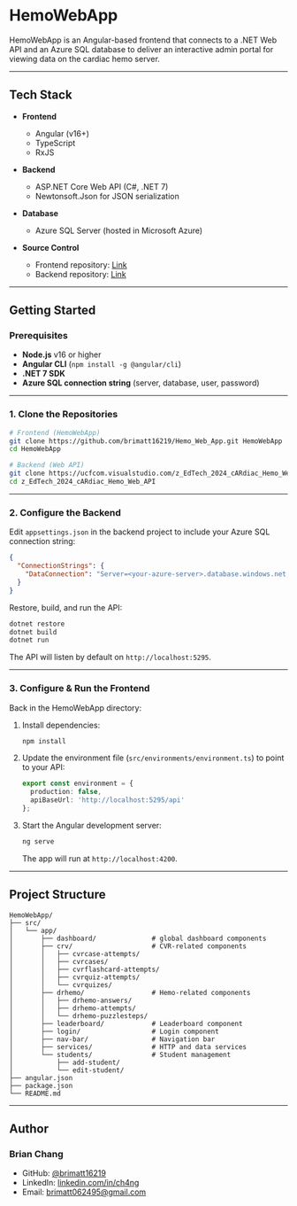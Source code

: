 # HemoWebApp

HemoWebApp is an Angular-based frontend that connects to a .NET Web API and an Azure SQL database to deliver an interactive admin portal for viewing data on the cardiac hemo server.

---


## Tech Stack

- **Frontend**  
  - Angular (v16+)  
  - TypeScript  
  - RxJS  

- **Backend**  
  - ASP.NET Core Web API (C#, .NET 7)  
  - Newtonsoft.Json for JSON serialization  

- **Database**  
  - Azure SQL Server (hosted in Microsoft Azure)  

- **Source Control**  
  - Frontend repository: [Link](https://github.com/brimatt16219/Hemo_Web_App)  
  - Backend repository:  [Link](https://ucfcom.visualstudio.com/z_EdTech_2024_cARdiac_Hemo_Web_API/_git/z_EdTech_2024_cARdiac_Hemo_Web_API)
    

---

## Getting Started

### Prerequisites

- **Node.js** v16 or higher  
- **Angular CLI** (`npm install -g @angular/cli`)  
- **.NET 7 SDK**  
- **Azure SQL connection string** (server, database, user, password)

---

### 1. Clone the Repositories

```bash
# Frontend (HemoWebApp)
git clone https://github.com/brimatt16219/Hemo_Web_App.git HemoWebApp
cd HemoWebApp

# Backend (Web API)
git clone https://ucfcom.visualstudio.com/z_EdTech_2024_cARdiac_Hemo_Web_API/_git/z_EdTech_2024_cARdiac_Hemo_Web_API
cd z_EdTech_2024_cARdiac_Hemo_Web_API
```

---

### 2. Configure the Backend

Edit `appsettings.json` in the backend project to include your Azure SQL connection string:

```json
{
  "ConnectionStrings": {
    "DataConnection": "Server=<your-azure-server>.database.windows.net;Database=<db-name>;User Id=<user>;Password=<password>;"
  }
}
```

Restore, build, and run the API:

```bash
dotnet restore
dotnet build
dotnet run
```

The API will listen by default on `http://localhost:5295`.

---

### 3. Configure & Run the Frontend

Back in the HemoWebApp directory:

1. Install dependencies:
   ```bash
   npm install
   ```

2. Update the environment file (`src/environments/environment.ts`) to point to your API:
   ```ts
   export const environment = {
     production: false,
     apiBaseUrl: 'http://localhost:5295/api'
   };
   ```

3. Start the Angular development server:
   ```bash
   ng serve
   ```
   The app will run at `http://localhost:4200`.

---

## Project Structure

```
HemoWebApp/
├── src/
│   └── app/
│       ├── dashboard/              # global dashboard components
│       ├── crv/                    # CVR-related components
│       │   ├── cvrcase-attempts/
│       │   ├── cvrcases/
│       │   ├── cvrflashcard-attempts/
│       │   ├── cvrquiz-attempts/
│       │   └── cvrquizes/
│       ├── drhemo/                 # Hemo-related components
│       │   ├── drhemo-answers/
│       │   ├── drhemo-attempts/
│       │   └── drhemo-puzzlesteps/
│       ├── leaderboard/            # Leaderboard component
│       ├── login/                  # Login component
│       ├── nav-bar/                # Navigation bar
│       ├── services/               # HTTP and data services
│       └── students/               # Student management
│           ├── add-student/
│           └── edit-student/
├── angular.json
├── package.json
└── README.md
```

---

## Author

### Brian Chang
- GitHub: [@brimatt16219](https://github.com/brimatt16219)  
- LinkedIn: [linkedin.com/in/ch4ng](https://www.linkedin.com/in/ch4ng/)
- Email: brimatt062495@gmail.com
